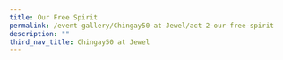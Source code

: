 ```yaml
---
title: Our Free Spirit
permalink: /event-gallery/Chingay50-at-Jewel/act-2-our-free-spirit
description: ""
third_nav_title: Chingay50 at Jewel
---
```

